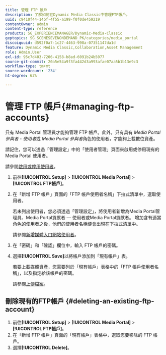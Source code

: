 ```yaml
---
title: 管理 FTP 帳戶
description: 了解如何在Dynamic Media Classic中管理FTP帳戶。
uuid: c9410f44-14bf-4f55-a199-f0f0de459219
contentOwner: admin
content-type: reference
products: SG_EXPERIENCEMANAGER/Dynamic-Media-Classic
geptopics: SG_SCENESEVENONDEMAND_PK/categories/media_portal
discoiquuid: d592f0a7-1c27-4463-998a-07351147da1d
feature: Dynamic Media Classic,Collaboration,Asset Management
role: Admin,User
exl-id: 95c7d403-7206-4158-b8ad-6091b24b5077
source-git-commit: 20a5e54a9f3fa442d3a993afae07aa5b1b13e9c3
workflow-type: tm+mt
source-wordcount: '234'
ht-degree: 63%

---
```


# 管理 FTP 帳戶{#managing-ftp-accounts}

只有 Media Portal 管理員才能夠管理 FTP 帳戶。此外，只有具有 *Media Portal 參與者 - 使用者*&#x200B;或 *Media Portal 參與者*&#x200B;角色的使用者，才能夠上載數位資產。

請記住，您可以透過「管理設定」中的「使用者管理」頁面來啟用或停用現有的 Media Portal 使用者。

請參閱[啟用或停用使用者](administration-setup.md#activating_or_deactivating_users)。

1. 前往&#x200B;**[!UICONTROL Setup]** > **[!UICONTROL Media Portal]** > **[!UICONTROL FTP帳戶]**。
1. 在「新增 FTP 帳戶」頁面的「FTP 帳戶使用者名稱」下拉式清單中，選取使用者。

   若未列出使用者，您必須透過「管理設定」，將使用者新增為Media Portal管理員、Media Portal貢獻者 — 使用者或Media Portal貢獻者。 增加含有適當角色的使用者之後，他們的使用者名稱便會出現在下拉式清單中。

   請參閱[新增媒體入口網站使用者](adding-media-portal-users.md#adding_a_media_portal_user)。

1. 在「密碼」和「確認」欄位中，輸入 FTP 帳戶的密碼。
1. 選擇&#x200B;**[!UICONTROL Save]**&#x200B;以將帳戶添加到「現有帳戶」表。

   若要上載媒體資產，您需要列於「現有帳戶」表格中的「FTP 帳戶使用者名稱」，以及指定給該帳戶的密碼。

   請參閱[上傳檔案](uploading-files.md#uploading_files)。

## 刪除現有的FTP帳戶 {#deleting-an-existing-ftp-account}

1. 前往&#x200B;**[!UICONTROL Setup]** > **[!UICONTROL Media Portal]** > **[!UICONTROL FTP帳戶]**。
1. 在「新增 FTP 帳戶」頁面的「現有帳戶」表格中，選取您要移除的 FTP 帳戶。
1. 選擇&#x200B;**[!UICONTROL Delete]**。
